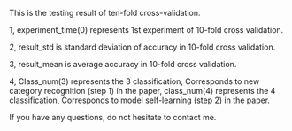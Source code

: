 This is the testing result of ten-fold cross-validation.

1, experiment_time(0) represents 1st experiment of 10-fold cross validation.

2, result_std is standard deviation of accuracy in 10-fold cross validation.

3, result_mean is average accuracy in 10-fold cross validation.

4, Class_num(3) represents the 3 classification, Corresponds to new category recognition (step 1) in the paper, class_num(4) represents the 4 classification, Corresponds to model self-learning (step 2) in the paper.

If you have any questions, do not hesitate to contact me.